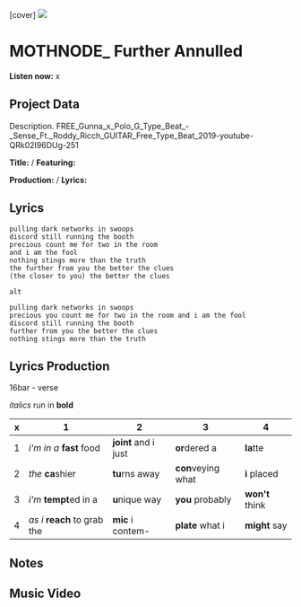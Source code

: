 [cover] ![](57175019_319474918741616_8502199518755923887_n.jpg)

# MOTHNODE_ Further Annulled

**Listen now:** x

## Project Data

Description.
FREE_Gunna_x_Polo_G_Type_Beat_-_Sense_Ft._Roddy_Ricch_GUITAR_Free_Type_Beat_2019-youtube-QRk02I96DUg-251


**Title:**  / **Featuring:** 

**Production:**  / **Lyrics:** 

## Lyrics

```
pulling dark networks in swoops
discord still running the booth
precious count me for two in the room
and i am the fool
nothing stings more than the truth
the further from you the better the clues
(the closer to you) the better the clues

alt

pulling dark networks in swoops
precious you count me for two in the room and i am the fool
discord still running the booth
further from you the better the clues
nothing stings more than the truth

```

## Lyrics Production

16bar - verse

*italics* run in
**bold**

| x | 1 | 2 | 3 | 4 |
|---|---|---|---|---|
| 1 | *i'm in a* **fast** food | **joint** and i just  | **or**dered a  | **la**tte  |
| 2 | *the* **ca**shier | **tu**rns away  |  **con**veying what |  **i** placed |
| 3 | *i'm* **tempt**ed in a | **u**nique way  |  **you** probably |  **won't** think |
| 4 | *as i* **reach** to grab the |  **mic** i contem-  | **plate** what i | **might** say |

## Notes

## Music Video
